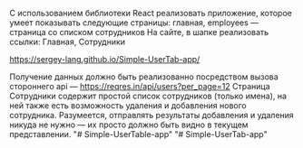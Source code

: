 С использованием библиотеки React реализовать приложение, которое умеет
показывать следующие страницы: главная,
employees — страница со списком сотрудников
На сайте, в шапке реализовать ссылки: Главная, Сотрудники

https://sergey-lang.github.io/Simple-UserTab-app/

Получение данных должно быть реализованно посредством вызова стороннего api —
https://reqres.in/api/users?per_page=12
Страница Сотрудники содержит простой список сотрудников (только имена), на ней
также есть возможность удаления и добавления нового сотрудника. Разумеется,
отправлять результаты добавления и удаления никуда не нужно — их просто должно
быть видно в текущем представлении.
"# Simple-UserTable-app" 
"# Simple-UserTab-app" 
